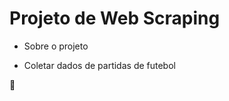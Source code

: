 # Projeto de Web Scraping

- Sobre o projeto

- Coletar dados de partidas de futebol

:construction:
